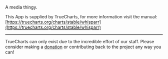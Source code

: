 A media thingy.

This App is supplied by TrueCharts, for more information visit the manual: [https://truecharts.org/charts/stable/whisparr](https://truecharts.org/charts/stable/whisparr)

---

TrueCharts can only exist due to the incredible effort of our staff.
Please consider making a [donation](https://truecharts.org/sponsor) or contributing back to the project any way you can!

